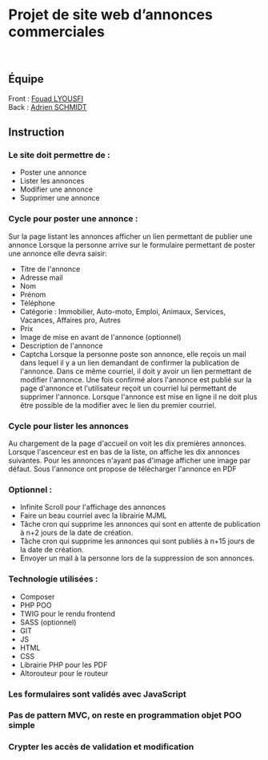 # Projet de site web d’annonces commerciales
<br/>

## Équipe

Front : [Fouad LYOUSFI](https://github.com/fouad-git)
<br/>
Back : [Adrien SCHMIDT](https://github.com/Adrien-25)

## Instruction 
### Le site doit permettre de :
* Poster une annonce
* Lister les annonces
* Modifier une annonce
* Supprimer une annonce

### Cycle pour poster une annonce :
Sur la page listant les annonces afficher un lien permettant de publier une annonce
Lorsque la personne arrive sur le formulaire permettant de poster une annonce elle devra saisir:
* Titre de l'annonce
* Adresse mail
* Nom
* Prénom
* Téléphone
* Catégorie : Immobilier, Auto-moto, Emploi, Animaux, Services, Vacances, Affaires pro, Autres
* Prix
* Image de mise en avant de l'annonce (optionnel)
* Description de l'annonce
* Captcha
Lorsque la personne poste son annonce, elle reçois un mail dans lequel il y a un lien demandant de confirmer la publication de l'annonce.
Dans ce même courriel, il doit y avoir un lien permettant de modifier l'annonce.
Une fois confirmé alors l'annonce est publié sur la page d'annonce et l'utilisateur reçoit un courriel lui permettant de supprimer l'annonce.
Lorsque l'annonce est mise en ligne il ne doit plus être possible de la modifier avec le lien du premier courriel.

### Cycle pour lister les annonces
Au chargement de la page d'accueil on voit les dix premières annonces. Lorsque l'ascenceur est en bas de la liste, on affiche les dix annonces suivantes.
Pour les annonces n'ayant pas d'image afficher une image par défaut.
Sous l'annonce ont propose de télécharger l'annonce en PDF


### Optionnel :
* Infinite Scroll pour l'affichage des annonces
* Faire un beau courriel avec la librairie MJML
* Tâche cron qui supprime les annonces qui sont en attente de publication à n+2 jours de la date de création.
* Tâche cron qui supprime les annonces qui sont publiés à n+15 jours de la date de création.
* Envoyer un mail à la personne lors de la suppression de son annonces.


### Technologie utilisées : 
* Composer
* PHP POO
* TWIG pour le rendu frontend
* SASS (optionnel)
* GIT
* JS
* HTML
* CSS
* Librairie PHP pour les PDF
* Altorouteur pour le routeur

### Les formulaires sont validés avec JavaScript
### Pas de pattern MVC, on reste en programmation objet POO simple
### Crypter les accès de validation et modification



